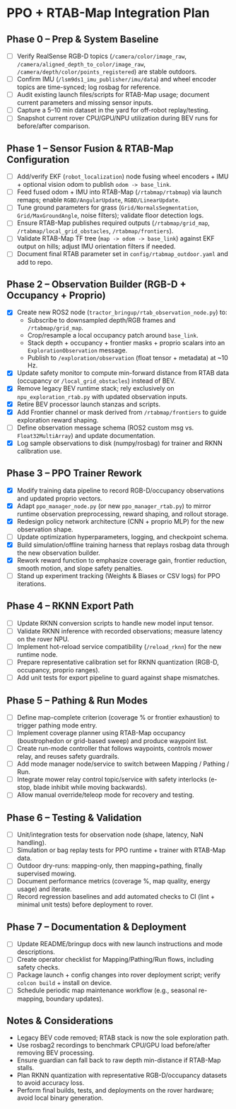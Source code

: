 # PPO + RTAB-Map Integration Plan

## Phase 0 – Prep & System Baseline
- [ ] Verify RealSense RGB-D topics (`/camera/color/image_raw`, `/camera/aligned_depth_to_color/image_raw`, `/camera/depth/color/points_registered`) are stable outdoors.
- [ ] Confirm IMU (`/lsm9ds1_imu_publisher/imu/data`) and wheel encoder topics are time-synced; log rosbag for reference.
- [ ] Audit existing launch files/scripts for RTAB-Map usage; document current parameters and missing sensor inputs.
- [ ] Capture a 5–10 min dataset in the yard for off-robot replay/testing.
- [ ] Snapshot current rover CPU/GPU/NPU utilization during BEV runs for before/after comparison.

## Phase 1 – Sensor Fusion & RTAB-Map Configuration
- [ ] Add/verify EKF (`robot_localization`) node fusing wheel encoders + IMU + optional vision odom to publish `odom -> base_link`.
- [ ] Feed fused odom + IMU into RTAB-Map (`/rtabmap/rtabmap`) via launch remaps; enable `RGBD/AngularUpdate`, `RGBD/LinearUpdate`.
- [ ] Tune ground parameters for grass (`Grid/NormalsSegmentation`, `Grid/MaxGroundAngle`, noise filters); validate floor detection logs.
- [ ] Ensure RTAB-Map publishes required outputs (`/rtabmap/grid_map`, `/rtabmap/local_grid_obstacles`, `/rtabmap/frontiers`).
- [ ] Validate RTAB-Map TF tree (`map -> odom -> base_link`) against EKF output on hills; adjust IMU orientation filters if needed.
- [ ] Document final RTAB parameter set in `config/rtabmap_outdoor.yaml` and add to repo.

## Phase 2 – Observation Builder (RGB-D + Occupancy + Proprio)
- [x] Create new ROS2 node (`tractor_bringup/rtab_observation_node.py`) to:
  - Subscribe to downsampled depth/RGB frames and `/rtabmap/grid_map`.
  - Crop/resample a local occupancy patch around `base_link`.
  - Stack depth + occupancy + frontier masks + proprio scalars into an `ExplorationObservation` message.
  - Publish to `/exploration/observation` (float tensor + metadata) at ~10 Hz.
- [x] Update safety monitor to compute min-forward distance from RTAB data (occupancy or `/local_grid_obstacles`) instead of BEV.
- [x] Remove legacy BEV runtime stack; rely exclusively on `npu_exploration_rtab.py` with updated observation inputs.
- [x] Retire BEV processor launch stanzas and scripts.
- [x] Add Frontier channel or mask derived from `/rtabmap/frontiers` to guide exploration reward shaping.
- [ ] Define observation message schema (ROS2 custom msg vs. `Float32MultiArray`) and update documentation.
- [x] Log sample observations to disk (numpy/rosbag) for trainer and RKNN calibration use.

## Phase 3 – PPO Trainer Rework
- [x] Modify training data pipeline to record RGB-D/occupancy observations and updated proprio vectors.
- [x] Adapt `ppo_manager_node.py` (or new `ppo_manager_rtab.py`) to mirror runtime observation preprocessing, reward shaping, and rollout storage.
- [x] Redesign policy network architecture (CNN + proprio MLP) for the new observation shape.
- [ ] Update optimization hyperparameters, logging, and checkpoint schema.
- [x] Build simulation/offline training harness that replays rosbag data through the new observation builder.
- [x] Rework reward function to emphasize coverage gain, frontier reduction, smooth motion, and slope safety penalties.
- [ ] Stand up experiment tracking (Weights & Biases or CSV logs) for PPO iterations.

## Phase 4 – RKNN Export Path
- [ ] Update RKNN conversion scripts to handle new model input tensor.
- [ ] Validate RKNN inference with recorded observations; measure latency on the rover NPU.
- [ ] Implement hot-reload service compatibility (`/reload_rknn`) for the new runtime node.
- [ ] Prepare representative calibration set for RKNN quantization (RGB-D, occupancy, proprio ranges).
- [ ] Add unit tests for export pipeline to guard against shape mismatches.

## Phase 5 – Pathing & Run Modes
- [ ] Define map-complete criterion (coverage % or frontier exhaustion) to trigger pathing mode entry.
- [ ] Implement coverage planner using RTAB-Map occupancy (boustrophedon or grid-based sweep) and produce waypoint list.
- [ ] Create run-mode controller that follows waypoints, controls mower relay, and reuses safety guardrails.
- [ ] Add mode manager node/service to switch between Mapping / Pathing / Run.
- [ ] Integrate mower relay control topic/service with safety interlocks (e-stop, blade inhibit while moving backwards).
- [ ] Allow manual override/teleop mode for recovery and testing.

## Phase 6 – Testing & Validation
- [ ] Unit/integration tests for observation node (shape, latency, NaN handling).
- [ ] Simulation or bag replay tests for PPO runtime + trainer with RTAB-Map data.
- [ ] Outdoor dry-runs: mapping-only, then mapping+pathing, finally supervised mowing.
- [ ] Document performance metrics (coverage %, map quality, energy usage) and iterate.
- [ ] Record regression baselines and add automated checks to CI (lint + minimal unit tests) before deployment to rover.

## Phase 7 – Documentation & Deployment
- [ ] Update README/bringup docs with new launch instructions and mode descriptions.
- [ ] Create operator checklist for Mapping/Pathing/Run flows, including safety checks.
- [ ] Package launch + config changes into rover deployment script; verify `colcon build` + install on device.
- [ ] Schedule periodic map maintenance workflow (e.g., seasonal re-mapping, boundary updates).

## Notes & Considerations
- Legacy BEV code removed; RTAB stack is now the sole exploration path.
- Use rosbag2 recordings to benchmark CPU/GPU load before/after removing BEV processing.
- Ensure guardian can fall back to raw depth min-distance if RTAB-Map stalls.
- Plan RKNN quantization with representative RGB-D/occupancy datasets to avoid accuracy loss.
- Perform final builds, tests, and deployments on the rover hardware; avoid local binary generation.

